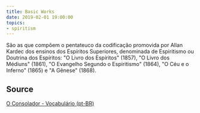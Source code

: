 ```yaml
---
title: Basic Works
date: 2019-02-01 19:00:00
topics:
- spiritism
---
```


São as que compõem o pentateuco da codificação promovida por Allan Kardec dos
ensinos dos Espíritos Superiores, denominada de Espiritismo ou Doutrina dos
Espíritos: "O Livro dos Espíritos" (1857), "O Livro dos Médiuns" (1861), "O
Evangelho Segundo o Espiritismo" (1864), "O Céu e o Inferno" (1865) e "A
Gênese" (1868). 


## Source
[O Consolador - Vocabulário (pt-BR)](http://www.oconsolador.com.br/linkfixo/vocabulario/principal.html)
